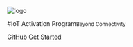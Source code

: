 <!-- _coverpage.md -->

![logo](https://www.telefonica.com/telefonica-theme/images/dFront/modules/mod_footer/logo_telefonica_azul.png)

#IoT Activation Program<small>Beyond Connectivity</small>


[GitHub](https://github.com/telefonicaid/iot-activation)
[Get Started](https://telefonicaid.github.io/iot-activation/)
